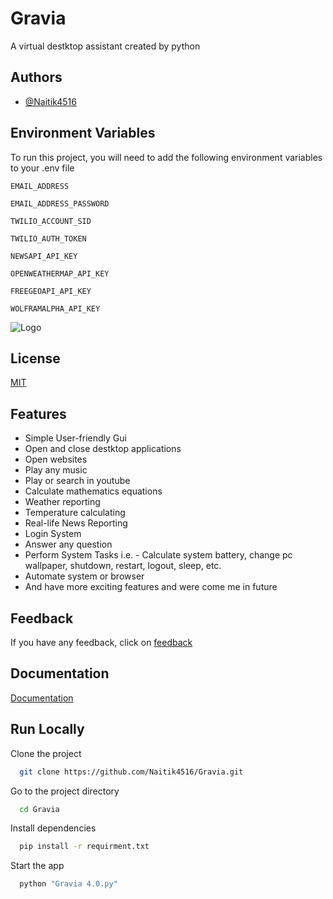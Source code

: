 
# Gravia

A virtual destktop assistant created by python


## Authors

- [@Naitik4516](https://github.com/Naitik4516/)


## Environment Variables

To run this project, you will need to add the following environment variables to your .env file

`EMAIL_ADDRESS`

`EMAIL_ADDRESS_PASSWORD `

`TWILIO_ACCOUNT_SID `

`TWILIO_AUTH_TOKEN `

`NEWSAPI_API_KEY `

`OPENWEATHERMAP_API_KEY `

`FREEGEOAPI_API_KEY `

`WOLFRAMALPHA_API_KEY `

![Logo](https://i.ibb.co/VHFfW8J/Gravia-logos.jpg)


## License

[MIT](https://github.com/Naitik4516/Gravia/blob/master/LICENSE)


## Features

- Simple User-friendly Gui 
- Open and close destktop applications
- Open websites
- Play any music 
- Play or search in youtube
- Calculate mathematics equations
- Weather reporting
- Temperature calculating
- Real-life News Reporting
- Login System
- Answer any question
- Perform System Tasks i.e. - Calculate system battery, change pc wallpaper, shutdown, restart, logout, sleep, etc.
- Automate system or browser
- And have more exciting features and were come me in future



## Feedback

If you have any feedback, click on [feedback](https://docs.google.com/forms/d/e/1FAIpQLSdO6pvOdqZBjzc6mvbyJ-KA1Nvv6A7d-OadzKZYsn9rQLKrJw/viewform?usp=sf_link)


## Documentation

[Documentation](https://linktodocumentation/this-will-comming-soon)


## Run Locally

Clone the project

```bash
  git clone https://github.com/Naitik4516/Gravia.git
```

Go to the project directory

```bash
  cd Gravia
```

Install dependencies

```bash
  pip install -r requirment.txt
```

Start the app

```bash
  python "Gravia 4.0.py"
```

